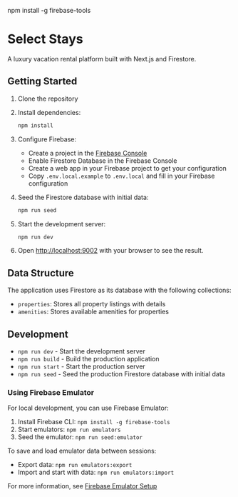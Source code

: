 npm install -g firebase-tools

# Select Stays

A luxury vacation rental platform built with Next.js and Firestore.

## Getting Started

1. Clone the repository
2. Install dependencies:
    ```bash
    npm install
    ```
3. Configure Firebase:

    - Create a project in the [Firebase Console](https://console.firebase.google.com/)
    - Enable Firestore Database in the Firebase Console
    - Create a web app in your Firebase project to get your configuration
    - Copy `.env.local.example` to `.env.local` and fill in your Firebase configuration

4. Seed the Firestore database with initial data:

    ```bash
    npm run seed
    ```

5. Start the development server:

    ```bash
    npm run dev
    ```

6. Open [http://localhost:9002](http://localhost:9002) with your browser to see the result.

## Data Structure

The application uses Firestore as its database with the following collections:

-   `properties`: Stores all property listings with details
-   `amenities`: Stores available amenities for properties

## Development

-   `npm run dev` - Start the development server
-   `npm run build` - Build the production application
-   `npm run start` - Start the production server
-   `npm run seed` - Seed the production Firestore database with initial data

### Using Firebase Emulator

For local development, you can use Firebase Emulator:

1. Install Firebase CLI: `npm install -g firebase-tools`
2. Start emulators: `npm run emulators`
3. Seed the emulator: `npm run seed:emulator`

To save and load emulator data between sessions:

-   Export data: `npm run emulators:export`
-   Import and start with data: `npm run emulators:import`

For more information, see [Firebase Emulator Setup](docs/firebase-emulator-setup.md)
